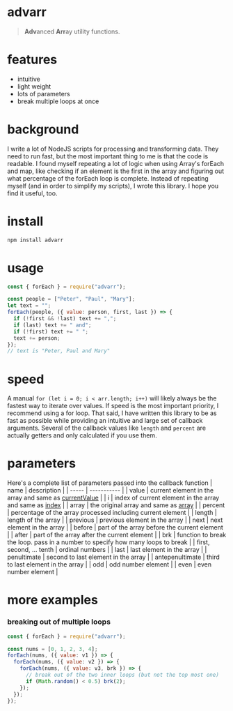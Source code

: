 # advarr
> **Adv**anced **Arr**ay utility functions.  

# features
- intuitive
- light weight
- lots of parameters
- break multiple loops at once

# background
I write a lot of NodeJS scripts for processing and transforming data.  They need to run fast, but the most important thing to me is that the code is readable.  I found myself repeating a lot of logic when using Array's forEach and map, like checking if an element is the first in the array and figuring out what percentage of the forEach loop is complete.  Instead of repeating myself (and in order to simplify my scripts), I wrote this library.  I hope you find it useful, too.

# install
```bash
npm install advarr
```

# usage
```javascript
const { forEach } = require("advarr");

const people = ["Peter", "Paul", "Mary"];
let text = "";
forEach(people, ({ value: person, first, last }) => {
  if (!first && !last) text += ",";
  if (last) text += " and";
  if (!first) text += " ";
  text += person;
});
// text is "Peter, Paul and Mary"
```

# speed
A manual `for (let i = 0; i < arr.length; i++)` will likely always be the fastest way to iterate over values. If speed is the most important priority, I recommend using a for loop.  That said, I have written this library to be as fast as possible while providing an intuitive and large set of callback arguments.  Several of the callback values like `length` and `percent` are actually getters and only calculated if you use them.

# parameters
Here's a complete list of parameters passed into the callback function
| name  | description |
| ----- | ----------- |
| value | current element in the array and same as [currentValue](https://developer.mozilla.org/en-US/docs/Web/JavaScript/Reference/Global_Objects/Array/map) |
| i     | index of current element in the array and same as [index](https://developer.mozilla.org/en-US/docs/Web/JavaScript/Reference/Global_Objects/Array/map) |
| array | the original array and same as [array](https://developer.mozilla.org/en-US/docs/Web/JavaScript/Reference/Global_Objects/Array/map) |
| percent | percentage of the array processed including current element |
| length | length of the array |
| previous | previous element in the array |
| next | next element in the array |
| before | part of the array before the current element |
| after | part of the array after the current element |
| brk | function to break the loop.  pass in a number to specify how many loops to break |
| first, second, ... tenth | ordinal numbers |
| last | last element in the array |
| penultimate | second to last element in the array |
| antepenultimate | third to last element in the array |
| odd | odd number element |
| even | even number element |

# more examples
### breaking out of multiple loops
```js
const { forEach } = require("advarr");

const nums = [0, 1, 2, 3, 4];
forEach(nums, ({ value: v1 }) => {
  forEach(nums, ({ value: v2 }) => {
    forEach(nums, ({ value: v3, brk }) => {
      // break out of the two inner loops (but not the top most one)
      if (Math.random() < 0.5) brk(2);
    });  
  });
});
```
